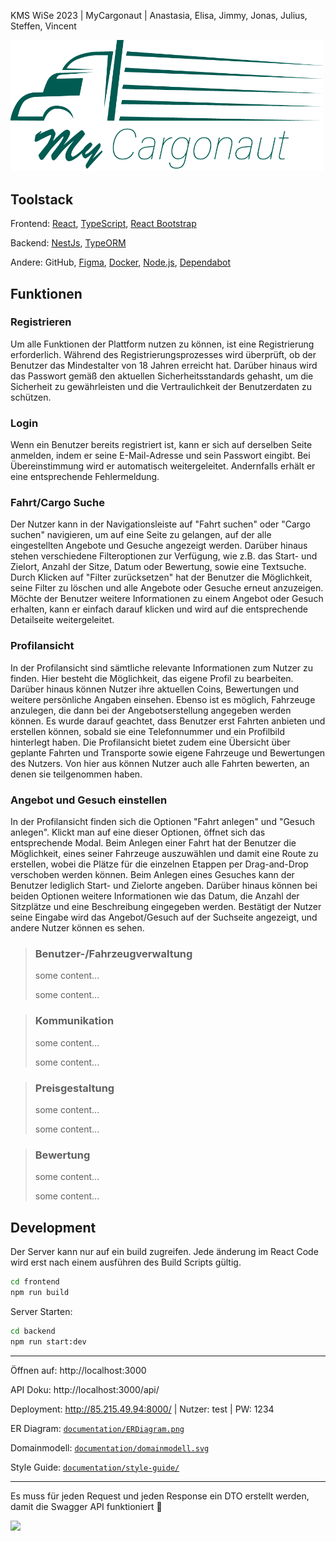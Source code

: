 KMS WiSe 2023 | MyCargonaut | Anastasia, Elisa, Jimmy, Jonas, Julius, Steffen, Vincent

<img src="frontend/src/assets/img/Logo.png"  width="500px" />


## Toolstack
Frontend: [React](https://react.dev/), [TypeScript](https://www.typescriptlang.org/), [React Bootstrap](https://react-bootstrap.netlify.app/)

Backend: [NestJs](https://nestjs.com/), [TypeORM](https://typeorm.io/)

Andere: GitHub, [Figma](https://www.figma.com/), [Docker](https://www.docker.com/), [Node.js](https://nodejs.org/en), [Dependabot](https://github.com/dependabot)


## Funktionen

### Registrieren
Um alle Funktionen der Plattform nutzen zu können, ist eine Registrierung erforderlich. Während des Registrierungsprozesses wird überprüft, ob der Benutzer das Mindestalter von 18 Jahren erreicht hat. Darüber hinaus wird das Passwort gemäß den aktuellen Sicherheitsstandards gehasht, um die Sicherheit zu gewährleisten und die Vertraulichkeit der Benutzerdaten zu schützen.

### Login
Wenn ein Benutzer bereits registriert ist, kann er sich auf derselben Seite anmelden, indem er seine E-Mail-Adresse und sein Passwort eingibt. Bei Übereinstimmung wird er automatisch weitergeleitet. Andernfalls erhält er eine entsprechende Fehlermeldung.

### Fahrt/Cargo Suche
Der Nutzer kann in der Navigationsleiste auf "Fahrt suchen" oder "Cargo suchen" navigieren, um auf eine Seite zu gelangen, auf der alle eingestellten Angebote und Gesuche angezeigt werden. Darüber hinaus stehen verschiedene Filteroptionen zur Verfügung, wie z.B. das Start- und Zielort, Anzahl der Sitze, Datum oder Bewertung, sowie eine Textsuche. Durch Klicken auf "Filter zurücksetzen" hat der Benutzer die Möglichkeit, seine Filter zu löschen und alle Angebote oder Gesuche erneut anzuzeigen. Möchte der Benutzer weitere Informationen zu einem Angebot oder Gesuch erhalten, kann er einfach darauf klicken und wird auf die entsprechende Detailseite weitergeleitet.

### Profilansicht
In der Profilansicht sind sämtliche relevante Informationen zum Nutzer zu finden. Hier besteht die Möglichkeit, das eigene Profil zu bearbeiten. Darüber hinaus können Nutzer ihre aktuellen Coins, Bewertungen und weitere persönliche Angaben einsehen. Ebenso ist es möglich, Fahrzeuge anzulegen, die dann bei der Angebotserstellung angegeben werden können. Es wurde darauf geachtet, dass Benutzer erst Fahrten anbieten und erstellen können, sobald sie eine Telefonnummer und ein Profilbild hinterlegt haben. Die Profilansicht bietet zudem eine Übersicht über geplante Fahrten und Transporte sowie eigene Fahrzeuge und Bewertungen des Nutzers. Von hier aus können Nutzer auch alle Fahrten bewerten, an denen sie teilgenommen haben.

### Angebot und Gesuch einstellen
In der Profilansicht finden sich die Optionen "Fahrt anlegen" und "Gesuch anlegen". Klickt man auf eine dieser Optionen, öffnet sich das entsprechende Modal. Beim Anlegen einer Fahrt hat der Benutzer die Möglichkeit, eines seiner Fahrzeuge auszuwählen und damit eine Route zu erstellen, wobei die Plätze für die einzelnen Etappen per Drag-and-Drop verschoben werden können. Beim Anlegen eines Gesuches kann der Benutzer lediglich Start- und Zielorte angeben. Darüber hinaus können bei beiden Optionen weitere Informationen wie das Datum, die Anzahl der Sitzplätze und eine Beschreibung eingegeben werden. Bestätigt der Nutzer seine Eingabe wird das Angebot/Gesuch auf der Suchseite angezeigt, und andere Nutzer können es sehen.

>### Benutzer-/Fahrzeugverwaltung
> some content...
>
> some content...

>### Kommunikation
> some content...
>
> some content...

>### Preisgestaltung
> some content...
>
> some content...

>### Bewertung
> some content...
>
> some content...


## Development

Der Server kann nur auf ein build zugreifen. Jede änderung im React Code wird erst nach einem ausführen des Build Scripts gültig.
```bash
cd frontend
npm run build
```


Server Starten:
```bash
cd backend
npm run start:dev
```
___
Öffnen auf: http://localhost:3000

API Doku: http://localhost:3000/api/

Deployment: http://85.215.49.94:8000/ | Nutzer: test | PW: 1234

ER Diagram:  [`documentation/ERDiagram.png`](documentation/ERDiagram.png)

Domainmodell:  [`documentation/domainmodell.svg`](documentation/domainmodell.svg)

Style Guide:  [`documentation/style-guide/`](documentation/style-guide/)
___
Es muss für jeden Request und jeden Response ein DTO erstellt werden, damit die Swagger API funktioniert :smiling_face_with_tear:

<img src="https://media.tenor.com/Opkrr0Wd2VAAAAAd/struggle-crying.gif"  width="200" />

